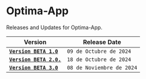 # Optima-App
Releases and Updates for Optima-App.

| Version| Release Date |
| ----------- | ----------- |
|[**`Version BETA 1.0`**](https://github.com/joseortega-avante/Optima-App/tree/main/v1.0.0)|`09 de Octubre de 2024` |
|[**`Version BETA 2.0.`**](https://github.com/joseortega-avante/Optima-App/tree/main/v1.0.1)|`18 de Octubre de 2024`|
|[**`Version BETA 3.0`**](https://github.com/joseortega-avante/Optima-App/tree/main/v1.0.1)|`08 de Noviembre de 2024`|
